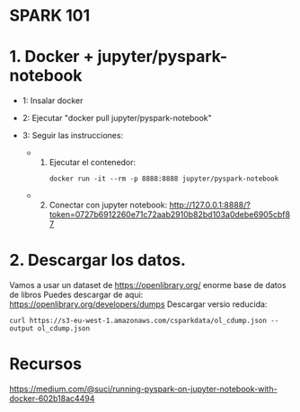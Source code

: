 # SPARK 101 

# 1. Docker + jupyter/pyspark-notebook
 - 1: Insalar docker
 - 2: Ejecutar "docker pull jupyter/pyspark-notebook"
 - 3: Seguir las instrucciones:

   - 1. Ejecutar el contenedor:
        ~~~
        docker run -it --rm -p 8888:8888 jupyter/pyspark-notebook
        ~~~
    - 2. Conectar con jupyter notebook: 
    http://127.0.0.1:8888/?token=0727b6912260e71c72aab2910b82bd103a0debe6905cbf87

# 2. Descargar los datos.
Vamos a usar un dataset de https://openlibrary.org/  enorme base de datos de libros
Puedes descargar de aqui:  https://openlibrary.org/developers/dumps
Descargar versio reducida: 
~~~
curl https://s3-eu-west-1.amazonaws.com/csparkdata/ol_cdump.json --output ol_cdump.json
~~~




# Recursos

https://medium.com/@suci/running-pyspark-on-jupyter-notebook-with-docker-602b18ac4494